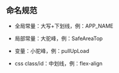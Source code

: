 ## 命名规范
- 全局常量：大写+下划线，例：APP_NAME
- 局部常量：大驼峰，例：SafeAreaTop
- 变量：小驼峰，例：pullUpLoad

- css class/id：中划线，例：flex-align